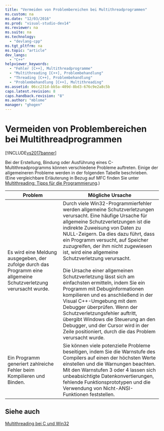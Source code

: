 ```yaml
---
title: "Vermeiden von Problembereichen bei Multithreadprogrammen"
ms.custom: na
ms.date: "12/03/2016"
ms.prod: "visual-studio-dev14"
ms.reviewer: na
ms.suite: na
ms.technology: 
  - "devlang-cpp"
ms.tgt_pltfrm: na
ms.topic: "article"
dev_langs: 
  - "C++"
helpviewer_keywords: 
  - "Fehler [C++], Multithreadprogramme"
  - "Multithreading [C++], Problembehandlung"
  - "Threading [C++], Problembehandlung"
  - "Problembehandlung [C++], Multithreading"
ms.assetid: 06cc231d-bb5a-409d-8bd3-676c9e2a8c5b
caps.latest.revision: 8
caps.handback.revision: "8"
ms.author: "mblome"
manager: "ghogen"
---
```

# Vermeiden von Problembereichen bei Multithreadprogrammen
[!INCLUDE[vs2017banner](../assembler/inline/includes/vs2017banner.md)]

Bei der Erstellung, Bindung oder Ausführung eines C\-Multithreadprogramms können verschiedene Probleme auftreten.  Einige der allgemeineren Probleme werden in der folgenden Tabelle beschrieben. \(Eine vergleichbare Erläuterung in Bezug auf MFC finden Sie unter [Multithreading: Tipps für die Programmierung](../parallel/multithreading-programming-tips.md).\)  
  
|Problem|Mögliche Ursache|  
|-------------|----------------------|  
|Es wird eine Meldung ausgegeben, der zufolge durch das Programm eine allgemeine Schutzverletzung verursacht wurde.|Durch viele Win32\-Programmierfehler werden allgemeine Schutzverletzungen verursacht.  Eine häufige Ursache für allgemeine Schutzverletzungen ist die indirekte Zuweisung von Daten zu NULL\-Zeigern.  Da dies dazu führt, dass ein Programm versucht, auf Speicher zuzugreifen, der ihm nicht zugewiesen ist, wird eine allgemeine Schutzverletzung verursacht.<br /><br /> Die Ursache einer allgemeinen Schutzverletzung lässt sich am einfachsten ermitteln, indem Sie ein Programm mit Debuginformationen kompilieren und es anschließend in der Visual C\+\+\-Umgebung mit dem Debugger überprüfen.  Wenn der Schutzverletzungsfehler auftritt, übergibt Windows die Steuerung an den Debugger, und der Cursor wird in der Zeile positioniert, durch die das Problem verursacht wurde.|  
|Ein Programm generiert zahlreiche Fehler beim Kompilieren und Binden.|Sie können viele potenzielle Probleme beseitigen, indem Sie die Warnstufe des Compilers auf einen der höchsten Werte einstellen und die Warnungen beachten.  Mit den Warnstufen 3 oder 4 lassen sich unbeabsichtigte Datenkonvertierungen, fehlende Funktionsprototypen und die Verwendung von Nicht\-ANSI\-Funktionen feststellen.|  
  
## Siehe auch  
 [Multithreading bei C und Win32](../parallel/multithreading-with-c-and-win32.md)